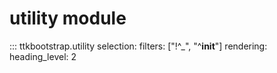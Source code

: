 # utility module

::: ttkbootstrap.utility
    selection:
        filters: ["!^_", "^__init__"]
    rendering:
        heading_level: 2